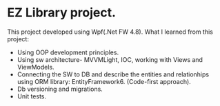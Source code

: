 # EZ Library project.
This project developed using Wpf(.Net FW 4.8). 
What I learned from this project:
- Using OOP development principles.
- Using sw architecture- MVVMLight, IOC, working with Views and ViewModels.
- Connecting the SW to DB and describe the entities and relationhips using ORM library: EntityFramework6. (Code-first approach).
- Db versioning and migrations.
- Unit tests.
